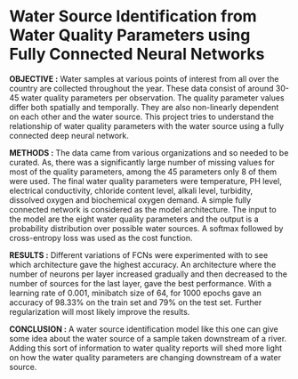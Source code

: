 # Water Source Identification from Water Quality Parameters using Fully Connected Neural Networks


**OBJECTIVE :** Water samples at various points of interest from all over the country are collected throughout the year. These data consist of around 30-45 water quality parameters per observation. The quality parameter values differ both spatially and temporally. They are also non-linearly dependent on each other and the water source. This project tries to understand the relationship of water quality parameters with the water source using a fully connected deep neural network.


**METHODS :** The data came from various organizations and so needed to be curated. As, there was a significantly large number of missing values for most of the quality parameters, among the 45 parameters only 8 of them were used. The final water quality parameters were temperature, PH level, electrical conductivity, chloride content level, alkali level, turbidity, dissolved oxygen and biochemical oxygen demand.  A simple fully connected network is considered as the model architecture. The input to the model are the eight water quality parameters and the output is a probability distribution over possible water sources. A softmax followed by cross-entropy loss was used as the cost function.


**RESULTS :** Different variations of FCNs were experimented with to see which architecture gave the highest accuracy. An architecture where the number of neurons per layer increased gradually and then decreased to the number of sources for the last layer, gave the best performance. With a learning rate of 0.001, minibatch size of 64, for 1000 epochs gave an accuracy of 98.33% on the train set and 79% on the test set. Further regularization will most likely improve the results.


**CONCLUSION :** A water source identification model like this one can give some idea about the water source of a sample taken downstream of a river. Adding this sort of information to water quality reports will shed more light on how the water quality parameters are changing downstream of a water source.

